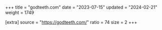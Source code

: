 +++
title = "godteeth.com"
date = "2023-07-15"
updated = "2024-02-21"
weight = 1749

[extra]
source = "https://godteeth.com/"
ratio = 74
size = 2
+++

